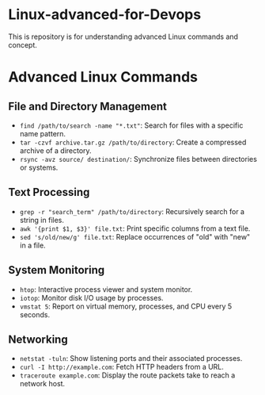 # Linux-advanced-for-Devops
This is repository is for understanding advanced Linux commands and concept.
# Advanced Linux Commands
## File and Directory Management
- `find /path/to/search -name "*.txt"`: Search for files with a specific name pattern.
- `tar -czvf archive.tar.gz /path/to/directory`: Create a compressed archive of a directory.
- `rsync -avz source/ destination/`: Synchronize files between directories or systems.

## Text Processing
- `grep -r "search_term" /path/to/directory`: Recursively search for a string in files.
- `awk '{print $1, $3}' file.txt`: Print specific columns from a text file.
- `sed 's/old/new/g' file.txt`: Replace occurrences of "old" with "new" in a file.

## System Monitoring
- `htop`: Interactive process viewer and system monitor.
- `iotop`: Monitor disk I/O usage by processes.
- `vmstat 5`: Report on virtual memory, processes, and CPU every 5 seconds.

## Networking
- `netstat -tuln`: Show listening ports and their associated processes.
- `curl -I http://example.com`: Fetch HTTP headers from a URL.
- `traceroute example.com`: Display the route packets take to reach a network host.



